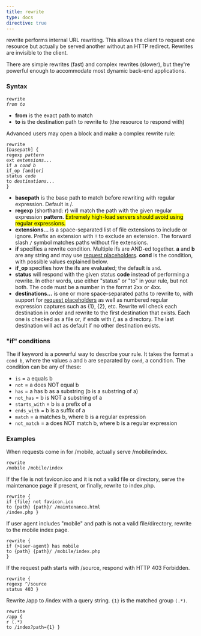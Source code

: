 ```yaml
---
title: rewrite
type: docs
directive: true
---
```


rewrite performs internal URL rewriting. This allows the client to request one resource but actually be served another without an HTTP redirect. Rewrites are invisible to the client.

There are simple rewrites (fast) and complex rewrites (slower), but they're powerful enough to accommodate most dynamic back-end applications.

### Syntax

<code class="block"><span class="hl-directive">rewrite</span> <span class="hl-arg"><i>from to</i></span></code>

*   **from** is the exact path to match
*   **to** is the destination path to rewrite to (the resource to respond with)

Advanced users may open a block and make a complex rewrite rule:

<code class="block"><span class="hl-directive">rewrite</span> <span class="hl-arg">[<i>basepath</i>]</span> {
    <span class="hl-subdirective">regexp</span> <i>pattern</i>
    <span class="hl-subdirective">ext</span>    <i>extensions...</i>
    <span class="hl-subdirective">if</span>     <i>a cond b</i>
    <span class="hl-subdirective">if_op</span>  <i>[</i>and|or<i>]</i>
    <span class="hl-subdirective">status</span> <i>code</i>
    <span class="hl-subdirective">to</span>     <i>destinations...</i>
}</code>

*   **basepath** is the base path to match before rewriting with regular expression. Default is /.
*   **regexp** (shorthand: **r**) will match the path with the given regular expression **pattern**. <mark>Extremely high-load servers should avoid using regular expressions.</mark>
*   **extensions...** is a space-separated list of file extensions to include or ignore. Prefix an extension with `!` to exclude an extension. The forward slash `/` symbol matches paths without file extensions.
*   **if** specifies a rewrite condition. Multiple ifs are AND-ed together. **a** and **b** are any string and may use [request placeholders](/docs/placeholders). **cond** is the condition, with possible values explained below.
*   **if_op** specifies how the ifs are evaluated; the default is `and`.
*   **status** will respond with the given status **code** instead of performing a rewrite. In other words, use either "status" or "to" in your rule, but not both. The code must be a number in the format 2xx or 4xx.
*   **destinations...** is one or more space-separated paths to rewrite to, with support for [request placeholders](/docs/placeholders) as well as numbered regular expression captures such as {1}, {2}, etc. Rewrite will check each destination in order and rewrite to the first destination that exists. Each one is checked as a file or, if ends with /, as a directory. The last destination will act as default if no other destination exists.

### "if" conditions

The if keyword is a powerful way to describe your rule. It takes the format `a cond b`, where the values `a` and `b` are separated by `cond`, a condition. The condition can be any of these:

*   `is` = a equals b
*   `not` = a does NOT equal b
*   `has` = a has b as a substring (b is a substring of a)
*   `not_has` = b is NOT a substring of a
*   `starts_with` = b is a prefix of a
*   `ends_with` = b is a suffix of a
*   `match` = a matches b, where b is a regular expression
*   `not_match` = a does NOT match b, where b is a regular expression

### Examples

When requests come in for /mobile, actually serve /mobile/index.

<code class="block"><span class="hl-directive">rewrite</span> <span class="hl-arg">/mobile /mobile/index</span></code>

If the file is not favicon.ico and it is not a valid file or directory, serve the maintenance page if present, or finally, rewrite to index.php.

<code class="block"><span class="hl-directive">rewrite</span> {
    <span class="hl-subdirective">if</span> {file} not favicon.ico
    <span class="hl-subdirective">to</span> {path} {path}/ /maintenance.html /index.php
}</code>

If user agent includes "mobile" and path is not a valid file/directory, rewrite to the mobile index page.

<code class="block"><span class="hl-directive">rewrite</span> {
    <span class="hl-subdirective">if</span> {>User-agent} has mobile
    <span class="hl-subdirective">to</span> {path} {path}/ /mobile/index.php
}</code>

If the request path starts with /source, respond with HTTP 403 Forbidden.

<code class="block"><span class="hl-directive">rewrite</span> {
    <span class="hl-subdirective">regexp</span> ^/source
    <span class="hl-subdirective">status</span> 403
}</code>

Rewrite /app to /index with a query string. `{1}` is the matched group `(.*)`.


<code class="block"><span class="hl-directive">rewrite</span> <span class="hl-arg">/app</span> {
    <span class="hl-subdirective">r</span>  (.*)
    <span class="hl-subdirective">to</span> /index?path={1}
}</code>
